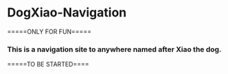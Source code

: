 # DogXiao-Navigation
=====ONLY FOR FUN=====

### This is a navigation site to anywhere named after Xiao the dog.

=====TO BE STARTED====
